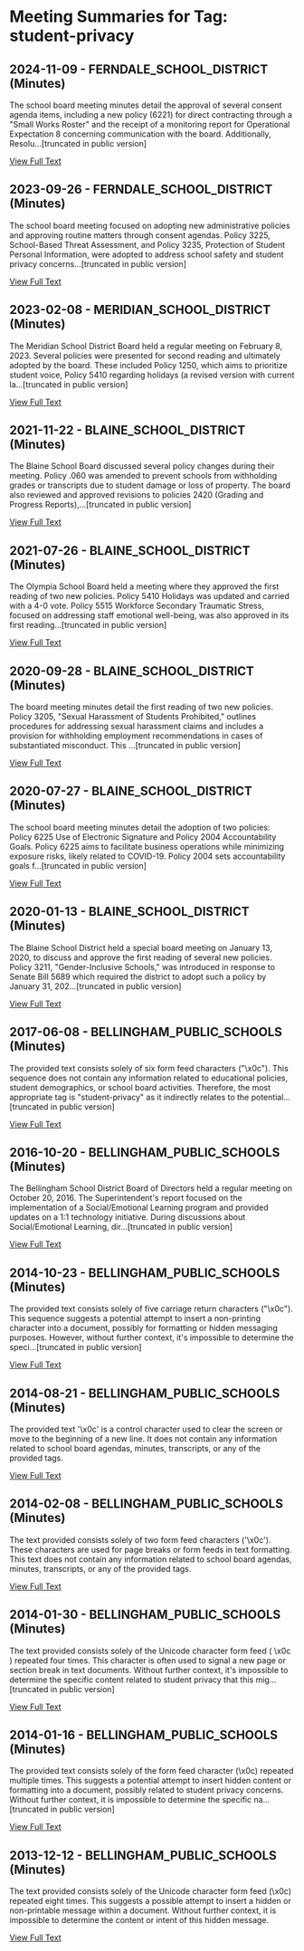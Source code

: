 # Meeting Summaries for Tag: student-privacy

## 2024-11-09 - FERNDALE_SCHOOL_DISTRICT (Minutes)

The school board meeting minutes detail the approval of several consent agenda items, including a new policy (6221) for direct contracting through a "Small Works Roster" and the receipt of a monitoring report for Operational Expectation 8 concerning communication with the board. Additionally, Resolu...[truncated in public version]

[View Full Text](https://raw.githubusercontent.com/civiclensllc/WashingtonStateSchoolBoardExplorer/refs/heads/main/data/countries/usa/states/wa/counties/whatcom/school_boards/ferndale_school_district/2024/2024-11-09-minutes.txt)

## 2023-09-26 - FERNDALE_SCHOOL_DISTRICT (Minutes)

The school board meeting focused on adopting new administrative policies and approving routine matters through consent agendas. Policy 3225, School-Based Threat Assessment, and Policy 3235, Protection of Student Personal Information, were adopted to address school safety and student privacy concerns...[truncated in public version]

[View Full Text](https://raw.githubusercontent.com/civiclensllc/WashingtonStateSchoolBoardExplorer/refs/heads/main/data/countries/usa/states/wa/counties/whatcom/school_boards/ferndale_school_district/2023/2023-09-26-minutes.txt)

## 2023-02-08 - MERIDIAN_SCHOOL_DISTRICT (Minutes)

The Meridian School District Board held a regular meeting on February 8, 2023. Several policies were presented for second reading and ultimately adopted by the board. These included Policy 1250, which aims to prioritize student voice, Policy 5410 regarding holidays (a revised version with current la...[truncated in public version]

[View Full Text](https://raw.githubusercontent.com/civiclensllc/WashingtonStateSchoolBoardExplorer/refs/heads/main/data/countries/usa/states/wa/counties/whatcom/school_boards/meridian_school_district/2023/2023-02-08-minutes.txt)

## 2021-11-22 - BLAINE_SCHOOL_DISTRICT (Minutes)

The Blaine School Board discussed several policy changes during their meeting. Policy .060 was amended to prevent schools from withholding grades or transcripts due to student damage or loss of property.  The board also reviewed and approved revisions to policies 2420 (Grading and Progress Reports),...[truncated in public version]

[View Full Text](https://raw.githubusercontent.com/civiclensllc/WashingtonStateSchoolBoardExplorer/refs/heads/main/data/countries/usa/states/wa/counties/whatcom/school_boards/blaine_school_district/2021/2021-11-22-minutes.txt)

## 2021-07-26 - BLAINE_SCHOOL_DISTRICT (Minutes)

The Olympia School Board held a meeting where they approved the first reading of two new policies. Policy 5410 Holidays was updated and carried with a 4-0 vote.  Policy 5515 Workforce Secondary Traumatic Stress, focused on addressing staff emotional well-being, was also approved in its first reading...[truncated in public version]

[View Full Text](https://raw.githubusercontent.com/civiclensllc/WashingtonStateSchoolBoardExplorer/refs/heads/main/data/countries/usa/states/wa/counties/whatcom/school_boards/blaine_school_district/2021/2021-07-26-minutes.txt)

## 2020-09-28 - BLAINE_SCHOOL_DISTRICT (Minutes)

The board meeting minutes detail the first reading of two new policies. Policy 3205, "Sexual Harassment of Students Prohibited," outlines procedures for addressing sexual harassment claims and includes a provision for withholding employment recommendations in cases of substantiated misconduct. This ...[truncated in public version]

[View Full Text](https://raw.githubusercontent.com/civiclensllc/WashingtonStateSchoolBoardExplorer/refs/heads/main/data/countries/usa/states/wa/counties/whatcom/school_boards/blaine_school_district/2020/2020-09-28-minutes.txt)

## 2020-07-27 - BLAINE_SCHOOL_DISTRICT (Minutes)

The school board meeting minutes detail the adoption of two policies: Policy 6225 Use of Electronic Signature and Policy 2004 Accountability Goals.  Policy 6225 aims to facilitate business operations while minimizing exposure risks, likely related to COVID-19. Policy 2004 sets accountability goals f...[truncated in public version]

[View Full Text](https://raw.githubusercontent.com/civiclensllc/WashingtonStateSchoolBoardExplorer/refs/heads/main/data/countries/usa/states/wa/counties/whatcom/school_boards/blaine_school_district/2020/2020-07-27-minutes.txt)

## 2020-01-13 - BLAINE_SCHOOL_DISTRICT (Minutes)

The Blaine School District held a special board meeting on January 13, 2020, to discuss and approve the first reading of several new policies. Policy 3211, "Gender-Inclusive Schools," was introduced in response to Senate Bill 5689 which required the district to adopt such a policy by January 31, 202...[truncated in public version]

[View Full Text](https://raw.githubusercontent.com/civiclensllc/WashingtonStateSchoolBoardExplorer/refs/heads/main/data/countries/usa/states/wa/counties/whatcom/school_boards/blaine_school_district/2020/2020-01-13-minutes.txt)

## 2017-06-08 - BELLINGHAM_PUBLIC_SCHOOLS (Minutes)

The provided text consists solely of six form feed characters ("\x0c"). This sequence does not contain any information related to educational policies, student demographics, or school board activities. Therefore, the most appropriate tag is "student-privacy" as it indirectly relates to the potential...[truncated in public version]

[View Full Text](https://raw.githubusercontent.com/civiclensllc/WashingtonStateSchoolBoardExplorer/refs/heads/main/data/countries/usa/states/wa/counties/whatcom/school_boards/bellingham_public_schools/2017/2017-06-08-minutes.txt)

## 2016-10-20 - BELLINGHAM_PUBLIC_SCHOOLS (Minutes)

The Bellingham School District Board of Directors held a regular meeting on October 20, 2016.  The Superintendent's report focused on the implementation of a Social/Emotional Learning program and provided updates on a 1:1 technology initiative. During discussions about Social/Emotional Learning, dir...[truncated in public version]

[View Full Text](https://raw.githubusercontent.com/civiclensllc/WashingtonStateSchoolBoardExplorer/refs/heads/main/data/countries/usa/states/wa/counties/whatcom/school_boards/bellingham_public_schools/2016/2016-10-20-minutes.txt)

## 2014-10-23 - BELLINGHAM_PUBLIC_SCHOOLS (Minutes)

The provided text consists solely of five carriage return characters ("\x0c"). This sequence suggests a potential attempt to insert a non-printing character into a document, possibly for formatting or hidden messaging purposes. However, without further context, it's impossible to determine the speci...[truncated in public version]

[View Full Text](https://raw.githubusercontent.com/civiclensllc/WashingtonStateSchoolBoardExplorer/refs/heads/main/data/countries/usa/states/wa/counties/whatcom/school_boards/bellingham_public_schools/2014/2014-10-23-minutes.txt)

## 2014-08-21 - BELLINGHAM_PUBLIC_SCHOOLS (Minutes)

The provided text  '\x0c' is a control character used to clear the screen or move to the beginning of a new line. It does not contain any information related to school board agendas, minutes, transcripts, or any of the provided tags.

[View Full Text](https://raw.githubusercontent.com/civiclensllc/WashingtonStateSchoolBoardExplorer/refs/heads/main/data/countries/usa/states/wa/counties/whatcom/school_boards/bellingham_public_schools/2014/2014-08-21-minutes.txt)

## 2014-02-08 - BELLINGHAM_PUBLIC_SCHOOLS (Minutes)

The text provided consists solely of two form feed characters ('\x0c'). These characters are used for page breaks or form feeds in text formatting. This text does not contain any information related to school board agendas, minutes, transcripts, or any of the provided tags.

[View Full Text](https://raw.githubusercontent.com/civiclensllc/WashingtonStateSchoolBoardExplorer/refs/heads/main/data/countries/usa/states/wa/counties/whatcom/school_boards/bellingham_public_schools/2014/2014-02-08-minutes.txt)

## 2014-01-30 - BELLINGHAM_PUBLIC_SCHOOLS (Minutes)

The text provided consists solely of the Unicode character form feed ( \x0c ) repeated four times. This character is often used to signal a new page or section break in text documents. Without further context, it's impossible to determine the specific content related to student privacy that this mig...[truncated in public version]

[View Full Text](https://raw.githubusercontent.com/civiclensllc/WashingtonStateSchoolBoardExplorer/refs/heads/main/data/countries/usa/states/wa/counties/whatcom/school_boards/bellingham_public_schools/2014/2014-01-30-minutes.txt)

## 2014-01-16 - BELLINGHAM_PUBLIC_SCHOOLS (Minutes)

The provided text consists solely of the form feed character (\x0c) repeated multiple times. This suggests a potential attempt to insert hidden content or formatting into a document, possibly related to student privacy concerns.  Without further context, it is impossible to determine the specific na...[truncated in public version]

[View Full Text](https://raw.githubusercontent.com/civiclensllc/WashingtonStateSchoolBoardExplorer/refs/heads/main/data/countries/usa/states/wa/counties/whatcom/school_boards/bellingham_public_schools/2014/2014-01-16-minutes.txt)

## 2013-12-12 - BELLINGHAM_PUBLIC_SCHOOLS (Minutes)

The text provided consists solely of the Unicode character form feed (\x0c) repeated eight times. This suggests a possible attempt to insert a hidden or non-printable message within a document. Without further context, it is impossible to determine the content or intent of this hidden message.

[View Full Text](https://raw.githubusercontent.com/civiclensllc/WashingtonStateSchoolBoardExplorer/refs/heads/main/data/countries/usa/states/wa/counties/whatcom/school_boards/bellingham_public_schools/2013/2013-12-12-minutes.txt)

